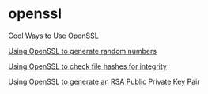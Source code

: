 # openssl
 Cool Ways to Use OpenSSL

[Using OpenSSL to generate random numbers](/01-generate_random_numbers.md)

[Using OpenSSL to check file hashes for integrity](/02-check_file_hash.md)

[Using OpenSSL to generate an RSA Public Private Key Pair](/03-generate_rsa_key_pair.md)
